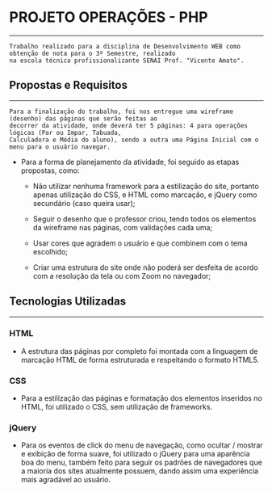 # PROJETO OPERAÇÕES - PHP 
- - -

    Trabalho realizado para a disciplina de Desenvolvimento WEB como obtenção de nota para o 3º Semestre, realizado 
    na escola técnica profissionalizante SENAI Prof. "Vicente Amato".
    
## Propostas e Requisitos 
- - -

    Para a finalização do trabalho, foi nos entregue uma wireframe (desenho) das páginas que serão feitas ao
    decorrer da atividade, onde deverá ter 5 páginas: 4 para operações lógicas (Par ou Impar, Tabuada,
    Calculadora e Média do aluno), sendo a outra uma Página Inicial com o menu para o usuário navegar.
    
- Para a forma de planejamento da atividade, foi seguido as etapas propostas, como:
    
    * Não utilizar nenhuma framework para a estilização do site, portanto apenas utilização do CSS, e HTML como marcação,
    e jQuery como secundário (caso queira usar);
    
    * Seguir o desenho que o professor criou, tendo todos os elementos da wireframe nas páginas, com validações cada uma;
    
    * Usar cores que agradem o usuário e que combinem com o tema escolhido;
    
    * Criar uma estrutura do site onde não poderá ser desfeita de acordo com a resolução da tela ou com Zoom no navegador;
    
## Tecnologias Utilizadas 
- - -

### HTML

- A estrutura das páginas por completo foi montada com a linguagem de marcação HTML de forma estruturada e respeitando o
formato HTML5.

### CSS 

- Para a estilização das páginas e formatação dos elementos inseridos no HTML, foi utilizado o CSS, sem utilização de
frameworks.

### jQuery

- Para os eventos de click do menu de navegação, como ocultar / mostrar e exibição de forma suave, foi utilizado o jQuery
para uma aparência boa do menu, também feito para seguir os padrões de navegadores que a maioria dos sites atualmente 
possuem, dando assim uma experiência mais agradável ao usuário.
